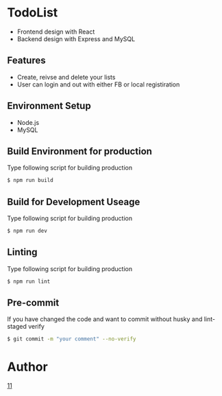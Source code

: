 # TodoList

- Frontend design with React
- Backend design with Express and MySQL

## Features

- Create, reivse and delete your lists
- User can login and out with either FB or local registiration

## Environment Setup

- Node.js
- MySQL

## Build Environment for production

Type following script for building production
```bash
$ npm run build
```

## Build for Development Useage

Type following script for building production
```bash
$ npm run dev
```

## Linting

Type following script for building production
```bash
$ npm run lint
```

## Pre-commit

If you have changed the code and want to commit without husky and lint-staged verify
```bash
$ git commit -m "your comment" --no-verify
```

# Author
[11](https://github.com/libterty)